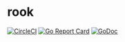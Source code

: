 # rook

[![CircleCI](https://img.shields.io/circleci/project/github/RedSparr0w/node-csgo-parser.svg)](https://circleci.com/gh/gorook/rook)
[![Go Report Card](https://goreportcard.com/badge/github.com/gorook/rook)](https://goreportcard.com/report/github.com/gorook/rook)
[![GoDoc](https://godoc.org/github.com/gorook/rook?status.svg)](https://godoc.org/github.com/gorook/rook)
